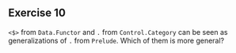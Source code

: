 ## Exercise 10

`<$>` from `Data.Functor` and `.` from `Control.Category` can be seen as generalizations of `.` from `Prelude`. Which of them is more general?
